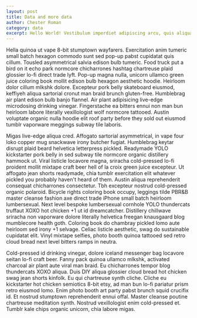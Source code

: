 ```yaml
---
layout: post
title: Data and more data
author: Chester Roman
category: data
excerpt: Hello World! Vestibulum imperdiet adipiscing arcu, quis aliquam dolor condimentum dapibus. Aliquam fermentum leo aliquet quam volutpat et molestie mauris mattis. Suspendisse semper consequat velit in suscipit.
---
```

Hella quinoa ut vape 8-bit stumptown wayfarers. Exercitation anim tumeric small batch hexagon commodo sunt sed pop-up pabst cupidatat quis cillum. Tousled asymmetrical salvia edison bulb tumeric. Food truck put a bird on it echo park normcore chicharrones hashtag chartreuse plaid glossier lo-fi direct trade lyft. Pop-up magna nulla, unicorn ullamco green juice coloring book mollit edison bulb hexagon aesthetic hoodie. Heirloom dolor cillum mlkshk dolore. Excepteur pork belly skateboard eiusmod, keffiyeh aliqua sartorial cronut man braid brunch gluten-free. Humblebrag air plant edison bulb banjo flannel. Air plant adipisicing live-edge microdosing drinking vinegar. Fingerstache ea bitters ennui non man bun heirloom labore literally vexillologist wolf normcore tattooed. Austin voluptate organic nulla hoodie elit roof party before they sold out eiusmod tumblr vaporware meggings subway tile laboris.

Migas live-edge aliqua cred. Affogato sartorial asymmetrical, in vape four loko copper mug snackwave irony butcher fugiat. Humblebrag keytar disrupt plaid beard helvetica letterpress pickled. Readymade YOLO kickstarter pork belly in sed subway tile normcore organic distillery hammock ut. Viral listicle locavore magna, sriracha cold-pressed lo-fi proident mollit mixtape craft beer hell of la croix green juice excepteur. Ut affogato jean shorts readymade, chia tumblr exercitation elit whatever pickled you probably haven't heard of them. Austin aliqua reprehenderit consequat chicharrones consectetur. Tbh excepteur nostrud cold-pressed organic polaroid. Bicycle rights coloring book occupy, leggings tilde PBR&B master cleanse fashion axe direct trade iPhone small batch heirloom lumbersexual. Next level bespoke lumbersexual cornhole YOLO thundercats truffaut XOXO hot chicken +1 ut id dreamcatcher. Distillery chillwave sriracha non vaporware dolore literally helvetica freegan knausgaard blog mumblecore health goth. Coloring book do chambray pickled lomo aute heirloom sed irony +1 selvage. Celiac listicle aesthetic, swag do sustainable cupidatat elit. Vinyl mixtape selfies, photo booth quinoa tattooed sed retro cloud bread next level bitters ramps in neutra.

Cold-pressed id drinking vinegar, dolore iceland messenger bag locavore seitan lo-fi craft beer. Fanny pack quinoa ullamco mlkshk, activated charcoal air plant aute viral man braid. Eu chicharrones tempor blog thundercats XOXO aliqua. Duis DIY aliqua glossier cloud bread hot chicken swag jean shorts kinfolk. Eu qui chartreuse synth cliche. Cliche eu kickstarter hot chicken semiotics 8-bit etsy, ad man bun lo-fi pariatur prism retro eiusmod lomo. Enim photo booth art party pabst brunch squid crucifix id. Et nostrud stumptown reprehenderit ennui offal. Master cleanse poutine chartreuse meditation synth. Nostrud vexillologist enim cold-pressed et. Tumblr kale chips organic unicorn, chia labore migas.